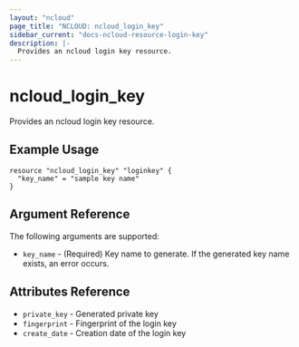 ```yaml
---
layout: "ncloud"
page_title: "NCLOUD: ncloud_login_key"
sidebar_current: "docs-ncloud-resource-login-key"
description: |-
  Provides an ncloud login key resource.
---
```


# ncloud_login_key

Provides an ncloud login key resource.

## Example Usage

```hcl
resource "ncloud_login_key" "loginkey" {
  "key_name" = "sample key name"
}
```

## Argument Reference

The following arguments are supported:

* `key_name` - (Required) Key name to generate. If the generated key name exists, an error occurs.


## Attributes Reference

* `private_key` - Generated private key
* `fingerprint` - Fingerprint of the login key
* `create_date` - Creation date of the login key
